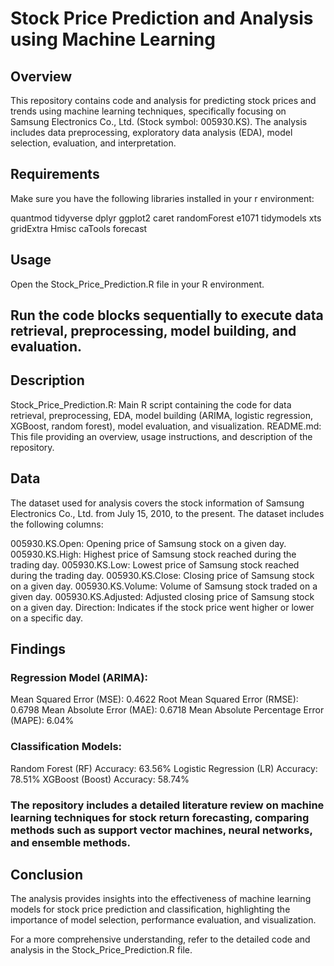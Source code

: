 # Stock Price Prediction and Analysis using Machine Learning
## Overview
This repository contains code and analysis for predicting stock prices and trends using machine learning techniques, specifically focusing on Samsung Electronics Co., Ltd. (Stock symbol: 005930.KS). The analysis includes data preprocessing, exploratory data analysis (EDA), model selection, evaluation, and interpretation.

## Requirements
Make sure you have the following libraries installed in your r environment:

quantmod
tidyverse
dplyr
ggplot2
caret
randomForest
e1071
tidymodels
xts
gridExtra
Hmisc
caTools
forecast

## Usage
Open the Stock_Price_Prediction.R file in your R environment.

## Run the code blocks sequentially to execute data retrieval, preprocessing, model building, and evaluation.

## Description
Stock_Price_Prediction.R: Main R script containing the code for data retrieval, preprocessing, EDA, model building (ARIMA, logistic regression, XGBoost, random forest), model evaluation, and visualization.
README.md: This file providing an overview, usage instructions, and description of the repository.

## Data
The dataset used for analysis covers the stock information of Samsung Electronics Co., Ltd. from July 15, 2010, to the present. The dataset includes the following columns:

005930.KS.Open: Opening price of Samsung stock on a given day.
005930.KS.High: Highest price of Samsung stock reached during the trading day.
005930.KS.Low: Lowest price of Samsung stock reached during the trading day.
005930.KS.Close: Closing price of Samsung stock on a given day.
005930.KS.Volume: Volume of Samsung stock traded on a given day.
005930.KS.Adjusted: Adjusted closing price of Samsung stock on a given day.
Direction: Indicates if the stock price went higher or lower on a specific day.

## Findings
### Regression Model (ARIMA):
Mean Squared Error (MSE): 0.4622
Root Mean Squared Error (RMSE): 0.6798
Mean Absolute Error (MAE): 0.6718
Mean Absolute Percentage Error (MAPE): 6.04%

### Classification Models:
Random Forest (RF) Accuracy: 63.56%
Logistic Regression (LR) Accuracy: 78.51%
XGBoost (Boost) Accuracy: 58.74%

### The repository includes a detailed literature review on machine learning techniques for stock return forecasting, comparing methods such as support vector machines, neural networks, and ensemble methods.

## Conclusion
The analysis provides insights into the effectiveness of machine learning models for stock price prediction and classification, highlighting the importance of model selection, performance evaluation, and visualization.

For a more comprehensive understanding, refer to the detailed code and analysis in the Stock_Price_Prediction.R file.


